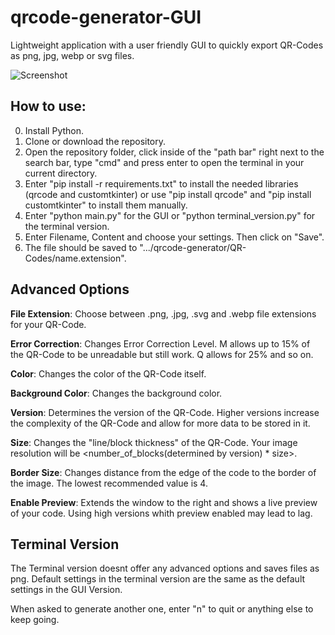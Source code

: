 # qrcode-generator-GUI
Lightweight application with a user friendly GUI to quickly export QR-Codes as png, jpg, webp or svg files. 

![Screenshot](https://user-images.githubusercontent.com/95617181/233758744-13a2674e-111c-4674-a443-4f377b559fc5.png)

## How to use:


0. Install Python.
1. Clone or download the repository.
2. Open the repository folder, click inside of the "path bar" right next to the search bar, type "cmd" and press enter to open the terminal in your current directory.
3. Enter "pip install -r requirements.txt" to install the needed libraries (qrcode and customtkinter) or use "pip install qrcode" and "pip install customtkinter" to install them manually. 
4. Enter "python main.py" for the GUI or "python terminal_version.py" for the terminal version.
5. Enter Filename, Content and choose your settings. Then click on "Save".
6. The file should be saved to ".../qrcode-generator/QR-Codes/name.extension".

## Advanced Options

**File Extension**: Choose between .png, .jpg, .svg and .webp file extensions for your QR-Code.

**Error Correction**: Changes Error Correction Level. M allows up to 15% of the QR-Code to be unreadable but still work. Q allows for 25% and so on.

**Color**: Changes the color of the QR-Code itself.

**Background Color**: Changes the background color.

**Version**: Determines the version of the QR-Code. Higher versions increase the complexity of the QR-Code and allow for more data to be stored in it.

**Size**: Changes the "line/block thickness" of the QR-Code. Your image resolution will be <number_of_blocks(determined by version) * size>. 

**Border Size**: Changes distance from the edge of the code to the border of the image. The lowest recommended value is 4.

**Enable Preview**: Extends the window to the right and shows a live preview of your code. Using high versions whith preview enabled may lead to lag.

## Terminal Version
The Terminal version doesnt offer any advanced options and saves files as png. Default settings in the terminal version are the same as the default settings in the GUI Version. 

When asked to generate another one, enter "n" to quit or anything else to keep going.

